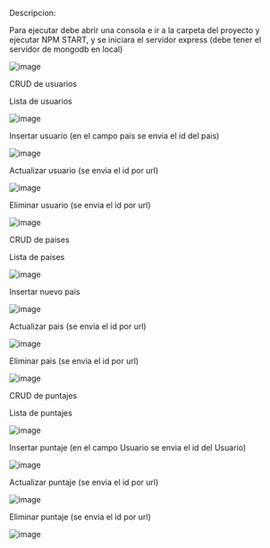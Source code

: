 
Descripcion:

Para ejecutar debe abrir una consola e ir a la carpeta del proyecto y ejecutar NPM START, y se iniciara el servidor express (debe tener el servidor de mongodb en local)

![image](https://user-images.githubusercontent.com/75379137/143722923-df65b4d9-d15b-449d-8257-9e8406aacb54.png)

CRUD de usuarios

Lista de usuarios

![image](https://user-images.githubusercontent.com/75379137/143722993-4cbd2151-4194-4308-bd1c-2e0490574b6c.png)

Insertar usuario (en el campo pais se envia el id del pais)

![image](https://user-images.githubusercontent.com/75379137/143723360-1d0bc402-99da-49cb-9ed3-f0f1afbb253d.png)

Actualizar usuario (se envia el id por url)      

![image](https://user-images.githubusercontent.com/75379137/143723394-f61f32f6-0617-46c6-99ed-eeb89fb519c8.png) 

Eliminar usuario (se envia el id por url)   

![image](https://user-images.githubusercontent.com/75379137/143723270-81e93247-4a7e-4d36-a2cf-57848da9ce0b.png)

CRUD de paises

Lista de paises           

![image](https://user-images.githubusercontent.com/75379137/143723154-fc2443a6-0862-438d-a68c-3939d62210fd.png)

Insertar nuevo pais     

![image](https://user-images.githubusercontent.com/75379137/143723678-8a09873f-7758-4d21-b3db-f254306098a8.png)

Actualizar pais (se envia el id por url)

![image](https://user-images.githubusercontent.com/75379137/143723798-5fa469fd-ff6f-4196-a42b-4fa45b87bdb5.png)

Eliminar pais (se envia el id por url)

![image](https://user-images.githubusercontent.com/75379137/143723081-8fdef919-258a-4dc7-bde2-7fce5fdd1c35.png)

CRUD de puntajes

Lista de puntajes

![image](https://user-images.githubusercontent.com/75379137/143723453-f43e61d6-572e-4848-a3a3-6807dc53bd64.png)

Insertar puntaje (en el campo Usuario se envia el id del Usuario)

![image](https://user-images.githubusercontent.com/75379137/143723809-b0ac3e15-5082-4c4e-825a-2394644ae6c5.png)

Actualizar puntaje (se envia el id por url)

![image](https://user-images.githubusercontent.com/75379137/143723641-403805b6-f899-43ec-afb1-bab2f44d7595.png)

Eliminar puntaje (se envia el id por url)

![image](https://user-images.githubusercontent.com/75379137/143723541-61a4f20d-1d6f-4e13-8768-84b191150915.png)
